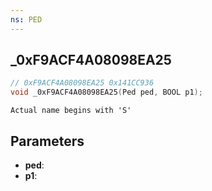 ```yaml
---
ns: PED
---
```

## _0xF9ACF4A08098EA25

```c
// 0xF9ACF4A08098EA25 0x141CC936
void _0xF9ACF4A08098EA25(Ped ped, BOOL p1);
```

```
Actual name begins with 'S'
```

## Parameters
* **ped**:
* **p1**:
